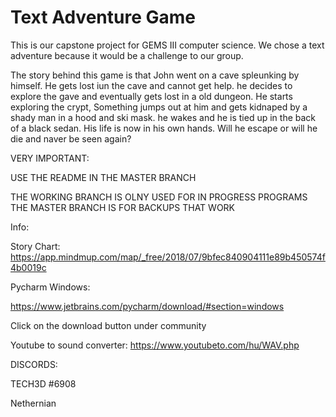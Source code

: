 # Text Adventure Game

This is our capstone project for GEMS III computer science.
We chose a text adventure because it would be a challenge to our group.

The story behind this game is that John went on a cave spleunking by himself.
He gets lost iun the cave and cannot get help. he decides to explore the gave and eventually gets lost in a old dungeon. 
He starts exploring the crypt, Something jumps out at him and gets kidnaped by a shady man in a hood and ski mask. he wakes and he is tied up in the back of a black sedan. His life is now in his own hands. Will he escape or will he die and naver be seen again?

VERY IMPORTANT:

USE THE README IN THE MASTER BRANCH

THE WORKING BRANCH IS OLNY USED FOR IN PROGRESS PROGRAMS
THE MASTER BRANCH IS FOR BACKUPS THAT WORK

Info:

Story Chart: 
https://app.mindmup.com/map/_free/2018/07/9bfec840904111e89b450574f4b0019c

Pycharm Windows:

https://www.jetbrains.com/pycharm/download/#section=windows

Click on the download button under community

Youtube to sound converter:
https://www.youtubeto.com/hu/WAV.php

DISCORDS:

TECH3D
#6908

Nethernian
